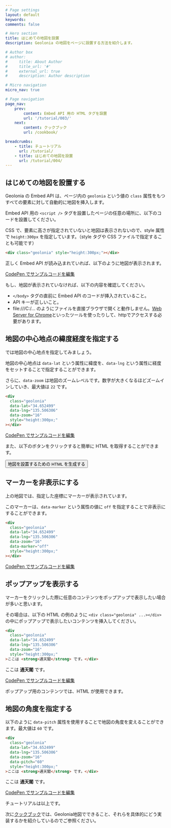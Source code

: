 ```yaml
---
# Page settings
layout: default
keywords:
comments: false

# Hero section
title: はじめての地図を設置
description: Geolonia の地図をページに設置する方法を紹介します。

# Author box
# author:
#     title: About Author
#     title_url: '#'
#     external_url: true
#     description: Author description

# Micro navigation
micro_nav: true

# Page navigation
page_nav:
    prev:
        content: Embed API 用の HTML タグを設置
        url: '/tutorial/003/'
    next:
        content: クックブック
        url: /cookbook/

breadcrumbs:
    - title: チュートリアル
      url: /tutorial/
    - title: はじめての地図を設置
      url: /tutorial/004/
---
```


## はじめての地図を設置する

Geolonia の Embed API は、ページ内の `geolonia` という値の `class` 属性をもつすべての要素に対して自動的に地図を挿入します。

Embed API 用の `<script />` タグを設置したページの任意の場所に、以下のコードを設置してください。

CSS で、要素に高さが指定されていないと地図は表示されないので、style 属性で `height:300px` を指定しています。（style タグや CSS ファイルで指定することも可能です）

```html
<div class="geolonia" style="height:300px;"></div>
```

正しく Embed API が読み込まれていれば、以下のように地図が表示されます。

<div class="geolonia"></div>

<a class="codepen" href="https://codepen.io/geolonia/pen/ExjQdZQ" target="codepen"><i class="icon icon--codepen"></i> CodePen でサンプルコードを編集</a>

もし、地図が表示されていなければ、以下の内容を確認してください。

* `</body>` タグの直前に Embed API のコードが挿入されていること。
* API キーが正しいこと。
* file:///C:/... のようにファイルを直接ブラウザで開くと動作しません。<a href="https://chrome.google.com/webstore/detail/web-server-for-chrome/ofhbbkphhbklhfoeikjpcbhemlocgigb?hl=ja&">Web Server for Chrome</a>といったツールを使ったりして、httpでアクセスする必要があります。

## 地図の中心地点の緯度経度を指定する

では地図の中心地点を指定してみましょう。

地図の中心地点は `data-lat` という属性に緯度を、`data-lng` という属性に経度をセットすることで指定することができます。

さらに、`data-zoom` は地図のズームレベルです。数字が大きくなるほどズームインしていき、最大値は `22` です。

```html
<div
  class="geolonia"
  data-lat="34.652499"
  data-lng="135.506306"
  data-zoom="16"
  style="height:300px;"
></div>
```

<div
  class="geolonia"
  data-lat="34.652499"
  data-lng="135.506306"
  data-zoom="16"
></div>

<a class="codepen" href="https://codepen.io/geolonia/pen/dyodgvQ" target="codepen"><i class="icon icon--codepen"></i> CodePen でサンプルコードを編集</a>

また、以下のボタンをクリックすると簡単に HTML を取得することができます。

<button class="launch-get-geolonia">地図を設置するための HTML を生成する</button>

## マーカーを非表示にする

上の地図では、指定した座標にマーカーが表示されています。

このマーカーは、`data-marker` という属性の値に `off` を指定することで非表示にすることができます。

```html
<div
  class="geolonia"
  data-lat="34.652499"
  data-lng="135.506306"
  data-zoom="16"
  data-marker="off"
  style="height:300px;"
></div>
```

<div
  class="geolonia"
  data-lat="34.652499"
  data-lng="135.506306"
  data-zoom="16"
  data-marker="off"
></div>

<a class="codepen" href="https://codepen.io/geolonia/pen/eYNVPEG" target="codepen"><i class="icon icon--codepen"></i> CodePen でサンプルコードを編集</a>

## ポップアップを表示する

マーカーをクリックした際に任意のコンテンツをポップアップで表示したい場合が多いと思います。

その場合は、以下の HTML の例のように `<div class="geolonia" ...></div>` の中にポップアップで表示したいコンテンツを挿入してください。

```html
<div
  class="geolonia"
  data-lat="34.652499"
  data-lng="135.506306"
  data-zoom="16"
  style="height:300px;"
>ここは <strong>通天閣</strong> です。</div>
```

<div
  class="geolonia"
  data-lat="34.652499"
  data-lng="135.506306"
  data-zoom="16"
>ここは <strong>通天閣</strong> です。</div>

<a class="codepen" href="https://codepen.io/geolonia/pen/yLNvRzb" target="codepen"><i class="icon icon--codepen"></i> CodePen でサンプルコードを編集</a>

ポップアップ用のコンテンツでは、HTML が使用できます。

## 地図の角度を指定する

以下のように `data-pitch` 属性を使用することで地図の角度を変えることができます。最大値は `60` です。

```html
<div
  class="geolonia"
  data-lat="34.652499"
  data-lng="135.506306"
  data-zoom="16"
  data-pitch="60"
  style="height:300px;"
>ここは <strong>通天閣</strong> です。</div>
```

<div
  class="geolonia"
  data-lat="34.652499"
  data-lng="135.506306"
  data-zoom="16"
  data-pitch="60"
>ここは <strong>通天閣</strong> です。</div>

<a class="codepen" href="https://codepen.io/geolonia/pen/KKpQrxG" target="codepen"><i class="icon icon--codepen"></i> CodePen でサンプルコードを編集</a>

チュートリアルは以上です。

次に<a href="/cookbook">クックブック</a>では、Geolonia地図でできること、それらを具体的にどう実装するかを紹介しているのでご参照ください。
